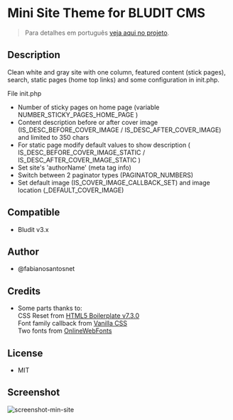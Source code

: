 # Mini Site Theme for BLUDIT CMS

> Para detalhes em português [veja aqui no projeto](https://fabianosantosnet.github.io/bluditCMS/).

## Description
Clean white and gray site with one column, featured content (stick pages), search, static pages (home top links) and some configuration in init.php.

File init.php
- Number of sticky pages on home page (variable NUMBER_STICKY_PAGES_HOME_PAGE )
- Content description before or after cover image (IS_DESC_BEFORE_COVER_IMAGE / IS_DESC_AFTER_COVER_IMAGE) and limited to 350 chars
- For static page modify default values to show description ( IS_DESC_BEFORE_COVER_IMAGE_STATIC / IS_DESC_AFTER_COVER_IMAGE_STATIC )
- Set site's 'authorName' (meta tag info)
- Switch between 2 paginator types (PAGINATOR_NUMBERS)
- Set default image (IS_COVER_IMAGE_CALLBACK_SET) and image location (_DEFAULT_COVER_IMAGE)

## Compatible 
- Bludit v3.x

## Author
- @fabianosantosnet

## Credits
- Some parts thanks to:  
   CSS Reset from [HTML5 Boilerplate v7.3.0](https://html5boilerplate.com)  
   Font family callback from [Vanilla CSS](https://github.com/bradleytaunt/vanilla-css/blob/master/vanilla.css)  
   Two fonts from [OnlineWebFonts](https://www.onlinewebfonts.com/)
   
## License
- MIT

## Screenshot
![screenshot-min-site](https://raw.githubusercontent.com/fabianosantosnet/themes-repository/master/items/mini-site/screenshot.png)
